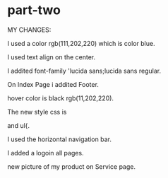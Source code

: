 # part-two
MY CHANGES:

I used a color rgb(111,202,220) which is color blue.

I used text align on the center.

I addited font-family 'lucida sans;lucida sans regular.

On Index Page i addited Footer.

hover color is black rgb(11,202,220).

The new style css is <div> and ul{.

I used the horizontal navigation bar.

I added a logoin all pages.

new picture of my product on Service page.
